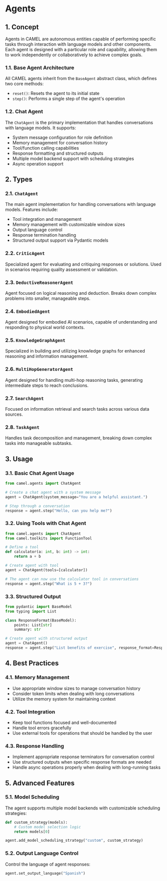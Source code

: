 # Agents

## 1. Concept

Agents in CAMEL are autonomous entities capable of performing specific tasks through interaction with language models and other components. Each agent is designed with a particular role and capability, allowing them to work independently or collaboratively to achieve complex goals.

### 1.1. Base Agent Architecture
All CAMEL agents inherit from the `BaseAgent` abstract class, which defines two core methods:
- `reset()`: Resets the agent to its initial state
- `step()`: Performs a single step of the agent's operation

### 1.2. Chat Agent
The `ChatAgent` is the primary implementation that handles conversations with language models. It supports:
- System message configuration for role definition
- Memory management for conversation history
- Tool/function calling capabilities
- Response formatting and structured outputs
- Multiple model backend support with scheduling strategies
- Async operation support

## 2. Types

### 2.1. `ChatAgent`
The main agent implementation for handling conversations with language models. Features include:
- Tool integration and management
- Memory management with customizable window sizes
- Output language control
- Response termination handling
- Structured output support via Pydantic models

### 2.2. `CriticAgent`
Specialized agent for evaluating and critiquing responses or solutions. Used in scenarios requiring quality assessment or validation.

### 2.3. `DeductiveReasonerAgent`
Agent focused on logical reasoning and deduction. Breaks down complex problems into smaller, manageable steps.

### 2.4. `EmbodiedAgent`
Agent designed for embodied AI scenarios, capable of understanding and responding to physical world contexts.

### 2.5. `KnowledgeGraphAgent`
Specialized in building and utilizing knowledge graphs for enhanced reasoning and information management.

### 2.6. `MultiHopGeneratorAgent`
Agent designed for handling multi-hop reasoning tasks, generating intermediate steps to reach conclusions.

### 2.7. `SearchAgent`
Focused on information retrieval and search tasks across various data sources.

### 2.8. `TaskAgent`
Handles task decomposition and management, breaking down complex tasks into manageable subtasks.

## 3. Usage

### 3.1. Basic Chat Agent Usage
```python
from camel.agents import ChatAgent

# Create a chat agent with a system message
agent = ChatAgent(system_message="You are a helpful assistant.")

# Step through a conversation
response = agent.step("Hello, can you help me?")
```

### 3.2. Using Tools with Chat Agent
```python
from camel.agents import ChatAgent
from camel.toolkits import FunctionTool

# Define a tool
def calculator(a: int, b: int) -> int:
    return a + b

# Create agent with tool
agent = ChatAgent(tools=[calculator])

# The agent can now use the calculator tool in conversations
response = agent.step("What is 5 + 3?")
```

### 3.3. Structured Output
```python
from pydantic import BaseModel
from typing import List

class ResponseFormat(BaseModel):
    points: List[str]
    summary: str

# Create agent with structured output
agent = ChatAgent()
response = agent.step("List benefits of exercise", response_format=ResponseFormat)
```

## 4. Best Practices

### 4.1. Memory Management
- Use appropriate window sizes to manage conversation history
- Consider token limits when dealing with long conversations
- Utilize the memory system for maintaining context

### 4.2. Tool Integration
- Keep tool functions focused and well-documented
- Handle tool errors gracefully
- Use external tools for operations that should be handled by the user

### 4.3. Response Handling
- Implement appropriate response terminators for conversation control
- Use structured outputs when specific response formats are needed
- Handle async operations properly when dealing with long-running tasks

## 5. Advanced Features

### 5.1. Model Scheduling
The agent supports multiple model backends with customizable scheduling strategies:
```python
def custom_strategy(models):
    # Custom model selection logic
    return models[0]

agent.add_model_scheduling_strategy("custom", custom_strategy)
```

### 5.2. Output Language Control
Control the language of agent responses:
```python
agent.set_output_language("Spanish")
```
